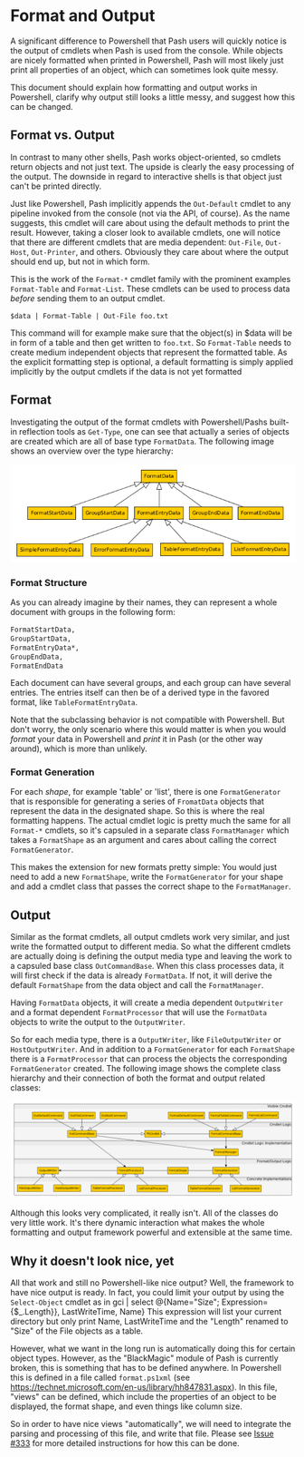 Format and Output
=================
A significant difference to Powershell that Pash users will quickly notice
is the output of cmdlets when Pash is used from the console.  While objects
are nicely formatted when printed in Powershell, Pash will most likely just
print all properties of an object, which can sometimes look quite messy.

This document should explain how formatting and output works in Powershell,
clarify why output still looks a little messy, and suggest how this can be
changed.

Format vs. Output
-----------------
In contrast to many other shells, Pash works object-oriented, so cmdlets
return objects and not just text. The upside is clearly the easy processing
of the output. The downside in regard to interactive shells is that object
just can't be printed directly.

Just like Powershell, Pash implicitly appends the `Out-Default` cmdlet
to any pipeline invoked from the console (not via the API, of course).
As the name suggests, this cmdlet will care about using the default
methods to print the result. However, taking a closer look to available
cmdlets, one will notice that there are different cmdlets that are
media dependent: `Out-File`, `Out-Host`, `Out-Printer`, and others.
Obviously they care about where the output should end up, but not
in which form.

This is the work of the `Format-*` cmdlet family with the prominent
examples `Format-Table` and `Format-List`. These cmdlets can be used
to process data *before* sending them to an output cmdlet.

    $data | Format-Table | Out-File foo.txt

This command will for example make sure that the object(s) in $data
will be in form of a table and then get written to `foo.txt`.
So `Format-Table` needs to create medium independent objects that
represent the formatted table.  As the explicit formatting step is
optional, a default formatting is simply applied implicitly by
the output cmdlets if the data is not yet formatted

Format
------
Investigating the output of the format cmdlets with Powershell/Pashs
built-in reflection tools as `Get-Type`, one can see that actually a
series of objects are created which are all of base type `FormatData`.
The following image shows an overview over the type hierarchy:

![FormatData class hierarchy](format-data.png)

### Format Structure
As you can already imagine by their names, they can represent a whole
document with groups in the following form:

    FormatStartData,
    GroupStartData,
    FormatEntryData*,
    GroupEndData,
    FormatEndData

Each document can have several groups, and each group can have several entries.
The entries itself can then be of a derived type in the favored format, like
`TableFormatEntryData`.

Note that the subclassing behavior is not compatible with Powershell. But don't
worry, the only scenario where this would matter is when you would *format* your
data in Powershell and *print* it in Pash (or the other way around), which is
more than unlikely.

### Format Generation
For each *shape*, for example 'table' or 'list', there is one `FormatGenerator`
that is responsible for generating a series of `FromatData` objects that
represent the data in the designated shape. So this is where the real
formatting happens. The actual cmdlet logic is pretty much the same for all
`Format-*` cmdlets, so it's capsuled in a separate class `FormatManager` which
takes a `FormatShape` as an argument and cares about calling the correct
`FormatGenerator`.

This makes the extension for new formats pretty simple:
You would just need to add a new `FormatShape`, write the `FormatGenerator`
for your shape and add a cmdlet class that passes the correct shape to
the `FormatManager`.

Output
------
Similar as the format cmdlets, all output cmdlets work very similar, and just
write the formatted output to different media.  So what the different cmdlets
are actually doing is defining the output media type and leaving the work
to a capsuled base class `OutCommandBase`.  When this class processes data,
it will first check if the data is already `FormatData`. If not, it will
derive the default `FormatShape` from the data object and call the
`FormatManager`.

Having `FormatData` objects, it will create a media dependent `OutputWriter`
and a format dependent `FormatProcessor` that will use the `FormatData`
objects to write the output to the `OutputWriter`.

So for each media type, there is a `OutputWriter`, like `FileOutputWriter`
or `HostOutputWriter`. And in addition to a `FormatGenerator` for each
`FormatShape` there is a `FormatProcessor` that can process the objects
the corresponding `FormatGenerator` created. The following image shows
the complete class hierarchy and their connection of both the format and
output related classes:

![Format and Output related classes](format_output_framework.png)

Although this looks very complicated, it really isn't. All of the classes
do very little work. It's there dynamic interaction what makes the whole
formatting and output framework powerful and extensible at the same time.

Why it doesn't look nice, yet
-----------------------------
All that work and still no Powershell-like nice output? Well, the framework
to have nice output is ready. In fact, you could limit your output by using
the `Select-Object` cmdlet as in
    gci | select @{Name="Size"; Expression={$_.Length}}, LastWriteTime, Name}
This expression will list your current directory but only print Name,
LastWriteTime and the "Length" renamed to "Size" of the File objects as a table.

However, what we want in the long run is automatically doing this for certain
object types. However, as the "BlackMagic" module of Pash is currently broken,
this is something that has to be defined anywhere. In Powershell this is
defined in a file called `format.ps1xml`
(see https://technet.microsoft.com/en-us/library/hh847831.aspx).  In this
file, "views" can be defined, which include the properties of an object
to be displayed, the format shape, and even things like column size.

So in order to have nice views "automatically", we will need to integrate
the parsing and processing of this file, and write that file. Please see
[Issue #333](https://github.com/Pash-Project/Pash/issues/333) for more
detailed instructions for how this can be done.
